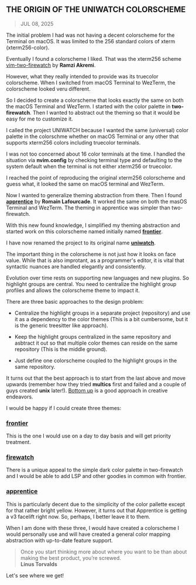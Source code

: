 ## THE ORIGIN OF THE UNIWATCH COLORSCHEME
> JUL 08, 2025

The initial problem I had was not having a decent colorscheme for the Terminal on macOS.
It was limited to the 256 standard colors of xterm (xterm256-color).

Eventually I found a colorscheme I liked.  That was the xterm256 scheme 
[vim-two-firewatch](../scheme/two-firewatch/README.md) by **Ramzi Akremi**. 

However, what they really intended to provide was its truecolor colorscheme.
When I switched from macOS Terminal to WezTerm, the colorscheme looked veru different.

So I decided to create a colorscheme that looks exactly the same on both the macOS Terminal
and WezTerm.  I started with the color palette in **two-firewatch**.  Then I wanted to
abstract out the theming so that it would be easy for me to customize it.

I called the project UNIWATCH because I wanted the same (universal) color palette in the
colorschme whether on macOS Terminal or any other that supports xterm256 colors including
truecolor terminals.

I was not too concerned about 16 color terminals at the time.  I handled the situation
via **nvim.config** by checking terminal type and defaulting to the system default when
the terminal is not either xterm256 or truecolor.

I reached the point of reproducing the original xterm256 colorscheme and guess what,
it looked the same on macOS terminal and WezTerm.

Now I wanted to generalize theming abstraction from there.  Then I found
[**apprentice**](../scheme/apprentice/README.md) by **Romain Lafourcade**.
It worked the same on both the masOS Terminal and WezTerm.  The theming in
apprentice was simpler than two-firewatch.

With this new found knowledge, I simplified my theming abstraction and started work
on this colorscheme named initially named [**frontier**](../scheme/frontier/README.md).

I have now renamed the project to its original name
[**uniwatch**](https://github.com/rubocode/uniwatch.nvim).

The important thing in the colorscheme is not just how it looks on face value.
While that is also improtant, as a programmer's editor, it is vital that syntactic
nuances are handled elegantly and consistently.

Evolution over time rests on supporting new languages and new plugins.
So highlight groups are central.  You need to centralize the highlight
group profiles and allows the colorscheme theme to impact it.

There are three basic approaches to the design problem:  

* Centralize the highlight groups in a separate project (repository)
and use it as a dependency to the color themes (This is a bit cumbersome,
but it is the generic treesitter like approach).

* Keep the highlight groups centralized in the same repository and asbtract
it out so that multiple color themes can reside on the same repository
(This is the middle ground).

* Just define one colorscheme coupled to the highlight groups in the
same repository.

It turns out that the best approach is to start from the last above and move
upwards (remember how they tried **multics** first and failed and a couple of
guys created **unix** later!).
[Bottom up](https://rubocode.github.io/blog/2018-08-17/top-down-and-bottom-up)
is a good approach in creative endeavors.

I would be happy if I could create three themes:  

### [frontier](../scheme/frontier/README.md)
This is the one I would use on a day to day basis and will get priority treatment.

### [firewatch](../scheme/firewatch/README.md)
There is a unique appeal to the simple dark color palette in two-firewatch and
I would be able to add LSP and other goodies in common with frontier.

### [apprentice](../scheme/apprentice/README.md)
This is particularly decent due to the simplicity of the color pallette
except for that rather bright yellow.
However, it turns out that Apprentice is getting a v3 facelift right now.
So, perhaps, I better leave it to them.

When I am done with these three, I would have created a colorscheme I would
personally use and will have created a general color mapping abstraction with
up-to-date feature support.

> Once you start thinking more about where you want to be than about
> making the best product, you’re screwed.  
> **Linus Torvalds**  

Let's see where we get!
